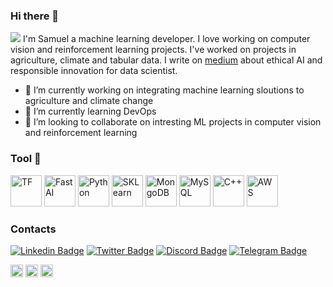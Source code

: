 ### Hi there 👋

![](https://drive.google.com/uc?export=view&id=1yd6ZGZu0FlGo8Bes-ww6H6ICFgR4Vnl7)
I'm Samuel a machine learning developer. I love working on computer vision and reinforcement learning projects. I've worked on projects in agriculture, climate and tabular data. I write on [medium](https://medium.com/@samuel-taiwo) about ethical AI and responsible innovation for data scientist.

<!--
**Leumastai/Leumastai** is a ✨ _special_ ✨ repository because its `README.md` (this file) appears on your GitHub profile.
Hi

Here are some ideas to get you started:
-->

- 🔭 I’m currently working on integrating machine learning sloutions to agriculture and climate change
- 🌱 I’m currently learning DevOps
- 👯 I’m looking to collaborate on intresting ML projects in computer vision and reinforcement learning
<!--
- 🤔 I’m looking for help with ...
- 💬 Ask me about ...
- 📫 How to reach me: ...
- 😄 Pronouns: ...
- ⚡ Fun fact: ...
-->



### Tool 🧰
<img alt= "TF" src="https://drive.google.com/uc?export=view&id=1jwNbSFAGlk8e8B0xPfSpFRBscFbTu0qa" width="50" height="50"> <img alt= "FastAI" src="https://drive.google.com/uc?export=view&id=1Wl87dcx375oOWwYP56hPJ7e5k1GjOhgj" width="50" height="50"> <img alt="Python" src="https://drive.google.com/uc?export=view&id=15bMgn6unJQZcV1WrSQpJBOGP4TEfs6hC" width="50" height="50"> <img alt="SKLearn" src="https://drive.google.com/uc?export=view&id=1QtAlZkP2CNeG77gyNBPEAdEwKNF1aPaE" width="50" height="50"> <img alt="MongoDB" src="https://drive.google.com/uc?export=view&id=1iyiVkTY9eDgPTlSddekhXR8PY7MDweyZ" width="50" height="50"> <img alt="MySQL" src="https://drive.google.com/uc?export=view&id=1O4G8Xnqn1O5UHj2LTA9ZovTsjGHjtvNb" width="50" height="50"> <img alt="C++" src="https://drive.google.com/uc?export=view&id=1EWlamS0zWWvGKNkEdFMKAGZyqDQDIyjB" width="50" height="50"> <img alt="AWS" src="https://drive.google.com/uc?export=view&id=1mWuBFI9CXkJJPjUxZlvwGiVAWLY4UfKo" width="50" height="50"> 

### Contacts
[![Linkedin Badge](https://img.shields.io/badge/linkedin-0077B5?logo=linkedin&logoColor=white&style=for-the-badge)](https://www.linkedin.com/in/samuel-taiwo-oladipupo)
[![Twitter Badge](https://img.shields.io/badge/Twitter-1DA1F2?logo=twitter&logoColor=white&style=for-the-badge)](https://www.twitter.com/leumas_tai)
[![Discord Badge](https://img.shields.io/badge/Discord-#5865F2?logo=discord&logoColor=blue&style=plastic)](https://www.twitter.com/leumas_tai)
[![Telegram Badge](https://img.shields.io/badge/Twitter-1DA1F2?logo=twitter&logoColor=white&style=for-the-badge)](https://www.twitter.com/leumas_tai)

<img alt= "LinkedIn" src="https://drive.google.com/uc?export=view&id=1w-HHyl2Q-f81jf1_EAKKXlCILOWClo1M" width="20" height="20" onclick="document.location.href='https://www.linkedin.com/in/samuel-taiwo-oladipupo/'"> <img alt="Discord" src="https://drive.google.com/uc?export=view&id=1DQzUPy6wIX1OFyYNSUr3HIpuA-eUAHHk" width="20" height="20"> <img alt="Twitter" src="https://drive.google.com/uc?export=view&id=1YLb4oPYFS_sNqfRqybjbmevc45-rloQf" width="20" height="20">
